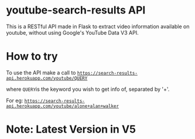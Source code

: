 # youtube-search-results API
This is a RESTful API made in Flask to extract video information available on youtube, without using Google's YouTube Data V3 API.

# How to try

To use the API make a call to <code>https://search-results-api.herokuapp.com/youtube/QUERY</code>

where <code>QUERY</code>is the keyword you wish to get info of, separated by '+'. 

For eg: <code>https://search-results-api.herokuapp.com/youtube/alone+alan+walker</code>


# Note: Latest Version  in V5
